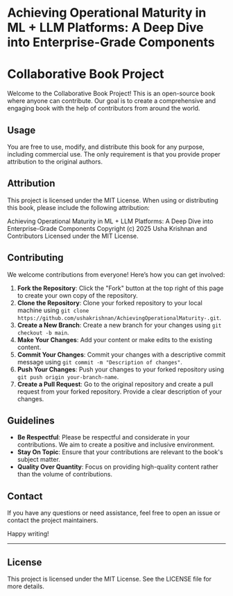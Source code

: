 # Achieving Operational Maturity in ML + LLM Platforms:   A Deep Dive into Enterprise-Grade Components

# Collaborative Book Project

Welcome to the Collaborative Book Project! This is an open-source book where anyone can contribute. Our goal is to create a comprehensive and engaging book with the help of contributors from around the world.

## Usage

You are free to use, modify, and distribute this book for any purpose, including commercial use. The only requirement is that you provide proper attribution to the original authors.

## Attribution

This project is licensed under the MIT License. When using or distributing this book, please include the following attribution:


Achieving Operational Maturity in ML + LLM Platforms:   A Deep Dive into Enterprise-Grade Components
Copyright (c) 2025 Usha Krishnan and Contributors
Licensed under the MIT License.


## Contributing

We welcome contributions from everyone! Here’s how you can get involved:

1. **Fork the Repository**: Click the "Fork" button at the top right of this page to create your own copy of the repository.
2. **Clone the Repository**: Clone your forked repository to your local machine using `git clone https://github.com/ushakrishnan/AchievingOperationalMaturity-.git`.
3. **Create a New Branch**: Create a new branch for your changes using `git checkout -b main`.
4. **Make Your Changes**: Add your content or make edits to the existing content.
5. **Commit Your Changes**: Commit your changes with a descriptive commit message using `git commit -m "Description of changes"`.
6. **Push Your Changes**: Push your changes to your forked repository using `git push origin your-branch-name`.
7. **Create a Pull Request**: Go to the original repository and create a pull request from your forked repository. Provide a clear description of your changes.

## Guidelines

- **Be Respectful**: Please be respectful and considerate in your contributions. We aim to create a positive and inclusive environment.
- **Stay On Topic**: Ensure that your contributions are relevant to the book's subject matter.
- **Quality Over Quantity**: Focus on providing high-quality content rather than the volume of contributions.

## Contact

If you have any questions or need assistance, feel free to open an issue or contact the project maintainers.

Happy writing!

---

## License

This project is licensed under the MIT License. See the LICENSE file for more details.
